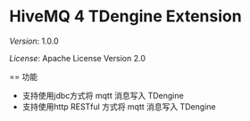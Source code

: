 # HiveMQ 4 TDengine Extension
  
  *Version*: 1.0.0
  
  *License*: Apache License Version 2.0
  
  == 功能
  
  - 支持使用jdbc方式将 mqtt 消息写入 TDengine
  - 支持使用http RESTful 方式将 mqtt 消息写入 TDengine
  
